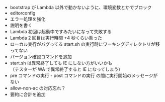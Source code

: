- bootstrap が Lambda 以外で動かないように、環境変数とかでブロック
- editorconfig
- エラー処理を強化
- 説明を書く
- Lambda 初回は起動中ですみたいになって失敗する
- Lambda 2 回目は実行時間 +4 秒くらい乗った
- ローカル実行がバグってる start.sh の実行時にワーキングディレクトリが移ってない
- バージョン確認コマンドを追加
- start.sh は異常終了しても IE にしない方がいいかも\
  （テスターが WA で異常終了すると IE になってしまう）
- pre コマンドの実行 - post コマンドの実行 の間に実行開始のメッセージがない
- allow-non-ac の対応忘れ？
- 要約に合計を追加
